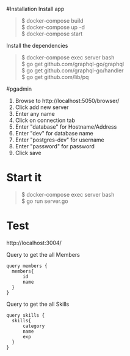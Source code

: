 #Installation
Install app

> $ docker-compose build\
$ docker-compose up -d\
$ docker-compose start

Install the dependencies

> $ docker-compose exec server bash\
$ go get github.com/graphql-go/graphql\
$ go get github.com/graphql-go/handler\
$ go get github.com/lib/pq

#pgadmin
1. Browse to http://localhost:5050/browser/
2. Click add new server
3. Enter any name
4. Click on connection tab
5. Enter "database" for Hostname/Address
6. Enter "dev" for database name
7. Enter "postgres-dev" for username
8. Enter "password" for password
9. Click save

# Start it
> $ docker-compose exec server bash\
$ go run server.go

# Test
http://localhost:3004/

Query to get the all Members
```
query members {
  members{
      id
      name
  }
}
```
Query to get the all Skills
```
query skills {
  skills{
      category
      name
      exp
  }
}
```